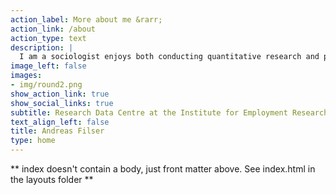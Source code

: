 ```yaml
---
action_label: More about me &rarr;
action_link: /about
action_type: text
description: |
  I am a sociologist enjoys both conducting quantitative research and procuring data for others. My own research centres around family sociology, including relationship formation and parents in the labour market. I enjoy programming in R and Stata and teaching these skills. 
image_left: false
images:
- img/round2.png
show_action_link: true
show_social_links: true
subtitle: Research Data Centre at the Institute for Employment Research (FDZ-IAB)
text_align_left: false
title: Andreas Filser
type: home
---
```


** index doesn't contain a body, just front matter above.
See index.html in the layouts folder **
